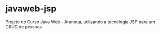 # javaweb-jsp
Projeto do Curso Java Web - Aranouá, utilizando a tecnologia JSP para um CRUD de pessoas
